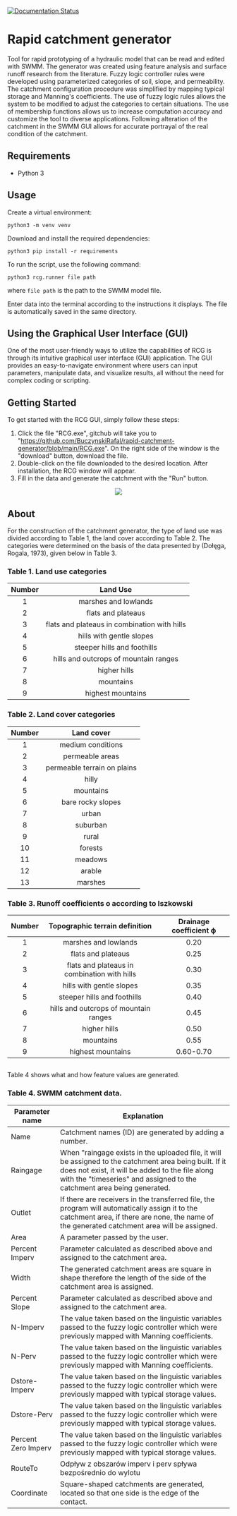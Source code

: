 [![Documentation Status](https://readthedocs.org/projects/rapid-catchment-generator/badge/?version=latest)](https://rapid-catchment-generator.readthedocs.io/en/latest/?badge=latest)

# Rapid catchment generator
Tool for rapid prototyping of a hydraulic model that can be read and edited with SWMM. The generator was created using feature analysis and surface runoff research from the literature. Fuzzy logic controller rules were developed using parameterized categories of soil, slope, and permeability. The catchment configuration procedure was simplified by mapping typical storage and Manning's coefficients. The use of fuzzy logic rules allows the system to be modified to adjust the categories to certain situations. The use of membership functions allows us to increase computation accuracy and customize the tool to diverse applications. Following alteration of the catchment in the SWMM GUI allows for accurate portrayal of the real condition of the catchment.

## Requirements
* Python 3

## Usage
Create a virtual environment:
```
python3 -m venv venv
```
Download and install the required dependencies: 

```
python3 pip install -r requirements
``` 
To run the script, use the following command:
```
python3 rcg.runner file path
``` 
where `file path` is the path to the SWMM model file.

Enter data into the terminal according to the instructions it displays.
The file is automatically saved in the same directory.  

## Using the Graphical User Interface (GUI)
One of the most user-friendly ways to utilize the capabilities of RCG is through its intuitive graphical user interface (GUI) application. The GUI provides an easy-to-navigate environment where users can input parameters, manipulate data, and visualize results, all without the need for complex coding or scripting.

## Getting Started
To get started with the RCG GUI, simply follow these steps:
1. Click the file "RCG.exe", gitchub will take you to "https://github.com/BuczynskiRafal/rapid-catchment-generator/blob/main/RCG.exe". On the right side of the window is the "download" button, download the file. 
2. Double-click on the file downloaded to the desired location. After installation, the RCG window will appear. 
3. Fill in the data and generate the catchment with the "Run" button.

<div align="center">
  <img src="https://github.com/BuczynskiRafal/rapid-catchment-generator/blob/main/RCG_GUI.png">
</div>

## About
For the construction of the catchment generator, the type of land use was divided according to Table 1, 
the land cover according to Table 2. 
The categories were determined on the basis of the data presented by (Dołęga, Rogala, 1973), given below in Table 3. 

<h3 style="text-align: left;">Table 1. Land use categories</h3>
<table style="margin-left:auto; margin-right:auto; text-align:center;">
<thead>
<tr>
<th>Number</th>
<th>Land Use</th>
</tr>
</thead>
<tbody>
<tr>
<td>1</td>
<td>marshes and lowlands</td>
</tr>
<tr>
<td>2</td>
<td>flats and plateaus</td>
</tr>
<tr>
<td>3</td>
<td>flats and plateaus in combination with hills</td>
</tr>
<tr>
<td>4</td>
<td>hills with gentle slopes</td>
</tr>
<tr>
<td>5</td>
<td>steeper hills and foothills</td>
</tr>
<tr>
<td>6</td>
<td>hills and outcrops of mountain ranges</td>
</tr>
<tr>
<td>7</td>
<td>higher hills</td>
</tr>
<tr>
<td>8</td>
<td>mountains</td>
</tr>
<tr>
<td>9</td>
<td>highest mountains</td>
</tr>
</tbody>
</table>

<h3 style="text-align: left;">Table 2. Land cover categories</h3>
<table style="margin-left:auto; margin-right:auto; text-align:center;">
<thead>
<tr>
<th>Number</th>
<th>Land cover</th>
</tr>
</thead>
<tbody>
<tr>
<td>1</td>
<td>medium conditions</td>
</tr>
<tr>
<td>2</td>
<td>permeable areas</td>
</tr>
<tr>
<td>3</td>
<td>permeable terrain on plains</td>
</tr>
<tr>
<td>4</td>
<td>hilly</td>
</tr>
<tr>
<td>5</td>
<td>mountains</td>
</tr>
<tr>
<td>6</td>
<td>bare rocky slopes</td>
</tr>
<tr>
<td>7</td>
<td>urban</td>
</tr>
<tr>
<td>8</td>
<td>suburban</td>
</tr>
<tr>
<td>9</td>
<td>rural</td>
</tr>
<tr>
<td>10</td>
<td>forests</td>
</tr>
<tr>
<td>11</td>
<td>meadows</td>
</tr>
<tr>
<td>12</td>
<td>arable</td>
</tr>
<tr>
<td>13</td>
<td>marshes</td>
</tr>
</tbody></table>

<h3 style="text-align: left;">Table 3. Runoff coefficients o according to Iszkowski</h3>
<table style="margin-left:auto; margin-right:auto; text-align:center;">
<thead>
<tr>
<th>Number</th>
<th>Topographic terrain definition</th>
<th>Drainage coefficient ϕ</th>
</tr>
</thead>
<tbody>
<tr>
<td>1</td>
<td>marshes and lowlands</td>
<td>0.20</td>
</tr>
<tr>
<td>2</td>
<td>flats and plateaus</td>
<td>0.25</td>
</tr>
<tr>
<td>3</td>
<td>flats and plateaus in combination with hills</td>
<td>0.30</td>
</tr>
<tr>
<td>4</td>
<td>hills with gentle slopes</td>
<td>0.35</td>
</tr>
<tr>
<td>5</td>
<td>steeper hills and foothills</td>
<td>0.40</td>
</tr>
<tr>
<td>6</td>
<td>hills and outcrops of mountain ranges</td>
<td>0.45</td>
</tr>
<tr>
<td>7</td>
<td>higher hills</td>
<td>0.50</td>
</tr>
<tr>
<td>8</td>
<td>mountains</td>
<td>0.55</td>
</tr>
<tr>
<td>9</td>
<td>highest mountains</td>
<td>0.60-0.70</td>
</tr>
</tbody>
</table>

##
Table 4 shows what and how feature values are generated.
<h3 align="left">Table 4. SWMM catchment data.</h3>
<table align="center">
<thead>
<tr>
<th>Parameter name</th>
<th>Explanation</th>
</tr>
</thead>
<tbody>
<tr>
<td>Name</td>
<td>Catchment names (ID) are generated by adding a number.</td>
</tr>
<tr>
<td>Raingage</td>
<td>When "raingage exists in the uploaded file, it will be assigned to the catchment area being built. If it does not exist, it will be added to the file along with the "timeseries" and assigned to the catchment area being generated.</td>
</tr>
<tr>
<td>Outlet</td>
<td>If there are receivers in the transferred file, the program will automatically assign it to the catchment area, if there are none, the name of the generated catchment area will be assigned.</td>
</tr>
<tr>
<td>Area</td>
<td>A parameter passed by the user.</td>
</tr>
<tr>
<td>Percent Imperv</td>
<td>Parameter calculated as described above and assigned to the catchment area.</td>
</tr>
<tr>
<td>Width</td>
<td>The generated catchment areas are square in shape therefore the length of the side of the catchment area is assigned.</td>
</tr>
<tr>
<td>Percent Slope</td>
<td>Parameter calculated as described above and assigned to the catchment area.</td>
</tr>
<tr>
<td>N-Imperv</td>
<td>The value taken based on the linguistic variables passed to the fuzzy logic controller which were previously mapped with Manning coefficients.</td>
</tr>
<tr>
<td>N-Perv</td>
<td>The value taken based on the linguistic variables passed to the fuzzy logic controller which were previously mapped with Manning coefficients.</td>
</tr>
<tr>
<td>Dstore-Imperv</td>
<td>The value taken based on the linguistic variables passed to the fuzzy logic controller which were previously mapped with typical storage values.</td>
</tr>
<tr>
<td>Dstore-Perv</td>
<td>The value taken based on the linguistic variables passed to the fuzzy logic controller which were previously mapped with typical storage values.</td>
</tr>
<tr>
<td>Percent Zero Imperv</td>
<td>The value taken based on the linguistic variables passed to the fuzzy logic controller which were previously mapped with typical storage values.</td>
</tr>
<tr>
<td>RouteTo</td>
<td>Odpływ z obszarów imperv i perv spływa bezpośrednio do wylotu</td>
</tr>
<tr>
<td>Coordinate</td>
<td>Square-shaped catchments are generated, located so that one side is the edge of the contact.</td>
</tr>
</tbody>
</table>